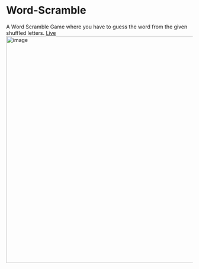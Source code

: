 # Word-Scramble
A Word Scramble Game where you have to guess the word from the given shuffled letters.
<a href="https://deveshllingayat.github.io/Word-Scramble/">Live</a>
<img width="614" alt="image" src="https://github.com/deveshllingayat/Word-Scramble/assets/106760807/67a3ea63-8299-4604-aee4-ec30fb879045">

